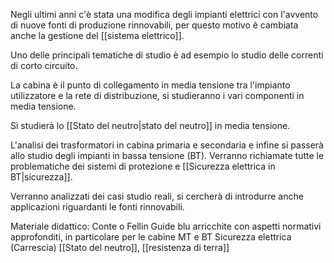 Negli ultimi anni c'è stata una modifica degli impianti elettrici con l'avvento di nuove fonti di produzione rinnovabili, per questo motivo è cambiata anche la gestione del [[sistema elettrico]].

Uno delle principali tematiche di studio è ad esempio lo studio delle correnti di corto circuito.

La cabina è il punto di collegamento in media tensione tra l'impianto utilizzatore e la rete di distribuzione, si studieranno i vari componenti in media tensione.

Si studierà lo [[Stato del neutro|stato del neutro]] in media tensione.

L'analisi dei trasformatori in cabina primaria e secondaria e infine si passerà allo studio degli impianti in bassa tensione (BT).
Verranno richiamate tutte le problematiche dei sistemi di protezione e [[Sicurezza elettrica in BT|sicurezza]].

Verranno analizzati dei casi studio reali, si cercherà di introdurre anche applicazioni riguardanti le fonti rinnovabili.

Materiale didattico: Conte o Fellin
Guide blu arricchite con aspetti normativi approfonditi, in particolare per le cabine MT e BT
Sicurezza elettrica (Carrescia)
[[Stato del neutro]], [[resistenza di terra]] 